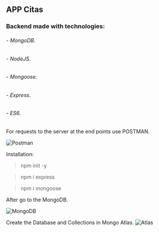 ## APP Citas
### Backend made with technologies:
###### - MongoDB.
###### - NodeJS.
###### - Mongoose.
###### - Express.
###### - ES6.

For requests to the server at the end points use POSTMAN.

![Postman](https://i.ibb.co/W0vrRzh/image.png)


Installation:
> npm init -y

> npm i express

> npm i mongoose

After go to the MongoDB.

![MongoDB](https://i.ibb.co/wCB0Bkk/image.png)

Create the Database and Collections in Mongo Atlas.
![Atlas](https://i.ibb.co/nzvsq4C/image.png)